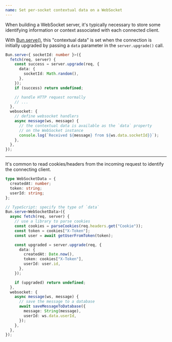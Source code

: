 ```yaml
---
name: Set per-socket contextual data on a WebSocket
---
```


When building a WebSocket server, it's typically necessary to store some identifying information or context associated with each connected client.

With [Bun.serve()](https://bun.com/docs/api/websockets#contextual-data), this "contextual data" is set when the connection is initially upgraded by passing a `data` parameter in the `server.upgrade()` call.

```ts
Bun.serve<{ socketId: number }>({
  fetch(req, server) {
    const success = server.upgrade(req, {
      data: {
        socketId: Math.random(),
      },
    });
    if (success) return undefined;

    // handle HTTP request normally
    // ...
  },
  websocket: {
    // define websocket handlers
    async message(ws, message) {
      // the contextual data is available as the `data` property
      // on the WebSocket instance
      console.log(`Received ${message} from ${ws.data.socketId}}`);
    },
  },
});
```

---

It's common to read cookies/headers from the incoming request to identify the connecting client.

```ts
type WebSocketData = {
  createdAt: number;
  token: string;
  userId: string;
};

// TypeScript: specify the type of `data`
Bun.serve<WebSocketData>({
  async fetch(req, server) {
    // use a library to parse cookies
    const cookies = parseCookies(req.headers.get("Cookie"));
    const token = cookies["X-Token"];
    const user = await getUserFromToken(token);

    const upgraded = server.upgrade(req, {
      data: {
        createdAt: Date.now(),
        token: cookies["X-Token"],
        userId: user.id,
      },
    });

    if (upgraded) return undefined;
  },
  websocket: {
    async message(ws, message) {
      // save the message to a database
      await saveMessageToDatabase({
        message: String(message),
        userId: ws.data.userId,
      });
    },
  },
});
```
